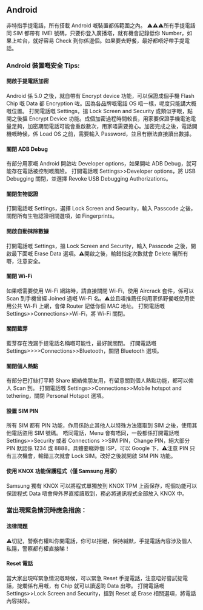 ## Android
非特指手提電話，所有搭載 Android 嘅裝置都係範圍之內。
⚠️⚠️⚠️所有手提電話同 SIM 都帶有 IMEI 號碼，只要你登入廣播塔，就有機會記錄低你 Number，如果上咗台，就好容易 Check 到你係邊個。如果要去野餐，最好都唔好帶手提電話。

### Android 裝置嘅安全 Tips:
#### 開啟手提電話加密
Android 係 5.0 之後，就自帶有 Encrypt device 功能，可以保證成個手機 Flash Chip 嘅 Data 都 Encryption 咗。因為各品牌嘅電話 OS 唔一樣，呢度只能講大概嘅位置。
打開電話嘅 Settings，搵 Lock Screen and Security 或類似字眼，點開之後搵 Encrypt Device 功能。成個加密過程時間較長，用家要保證手機電池電量足夠，加密期間電話可能會重啟數次，用家唔需要擔心。加密完成之後，電話開機嘅時候，係 Load OS 之前，需要輸入 Password，並且冇辦法直接讀出數據。

#### 關閉 ADB Debug
有部分用家嘅 Android 開啟咗 Developer options，如果開咗 ADB Debug，就可能存在電話被控制嘅風險。
打開電話嘅 Settings>>Developer options，將 USB Debugging 關閉，並選擇 Revoke USB Debugging Authorizations。

#### 關閉生物認證
打開電話嘅 Settings，選擇 Lock Screen and Security，輸入 Passcode 之後，關閉所有生物認證相關選項，如 Fingerprints。

#### 開啟自動抹除數據
打開電話嘅 Settings，搵 Lock Screen and Security，輸入 Passcode 之後，開啟最下面嘅 Erase Data 選項。⚠️開啟之後，輸錯指定次數就會 Delete 曬所有嘢，注意安全。

#### 關閉 Wi-Fi
如果唔需要使用 Wi-Fi 網路時，請直接關閉 Wi-Fi，使用 Aircrack 套件，係可以 Scan 到手機曾經 Joined 過嘅 Wi-Fi 名。⚠️並且唔推薦任何用家係野餐嘅使用使用公共 Wi-Fi 上網，會俾 Router 記低你個 MAC 地址。
打開電話嘅 Settings>>Connections>>Wi-Fi，將 Wi-Fi 關閉。

#### 關閉藍芽
藍芽存在洩漏手提電話名稱嘅可能性，最好就關閉。
打開電話嘅 Settings>>>>Connections>>Bluetooth，關閉 Bluetooth 選項。

#### 關閉個人熱點 
有部分巴打絲打平時 Share 網絡俾朋友用，冇留意關到個人熱點功能，都可以俾人 Scan 到。
打開電話嘅 Settings>>Connections>>Mobile hotspot and tethering，關閉 Personal Hotspot 選項。

#### 設置 SIM PIN
所有 SIM 都有 PIN 功能，作用係防止其他人以特殊方法獲取到 SIM 之後，使用其他電話盜用 SIM 號碼。
唔同電話，Menu 會有唔同，一般都係打開電話嘅 Settings>>Security 或者 Connections >>SIM PIN，Change PIN，絕大部分 PIN 默認係 1234 或 8888，具體要睇妳個 ISP，可以 Google 下，⚠️注意 PIN 只有三次機會，輸錯三次就會 Lock SIM。改好之後就開啟 SIM PIN 功能。

#### 使用 KNOX 功能保護程式（僅 Samsung 用家）
Samsung 獨有 KNOX 可以將程式單獨放到 KNOX TPM 上面保存，呢個功能可以保證程式 Data 唔會俾外界直接讀取到，務必將通訊程式全部放入 KNOX 中️。

### 當出現緊急情況時應急措施：
#### 法律問題
⚠️切記，警察冇權叫你開電話，你可以拒絕，保持緘默，手提電話內容涉及個人私隱，警察都冇權直接睇！

#### Reset 電話
當大家出現咩緊急情況嘅時候，可以緊急 Reset 手提電話，注意唔好嘗試掟電話，掟爛係冇用嘅，有 Chip 就可以讀返啲 Data 出嚟。
打開電話嘅 Settings>>Lock Screen and Security，搵到 Reset 或 Erase 相關選項，將電話內容抹除。
